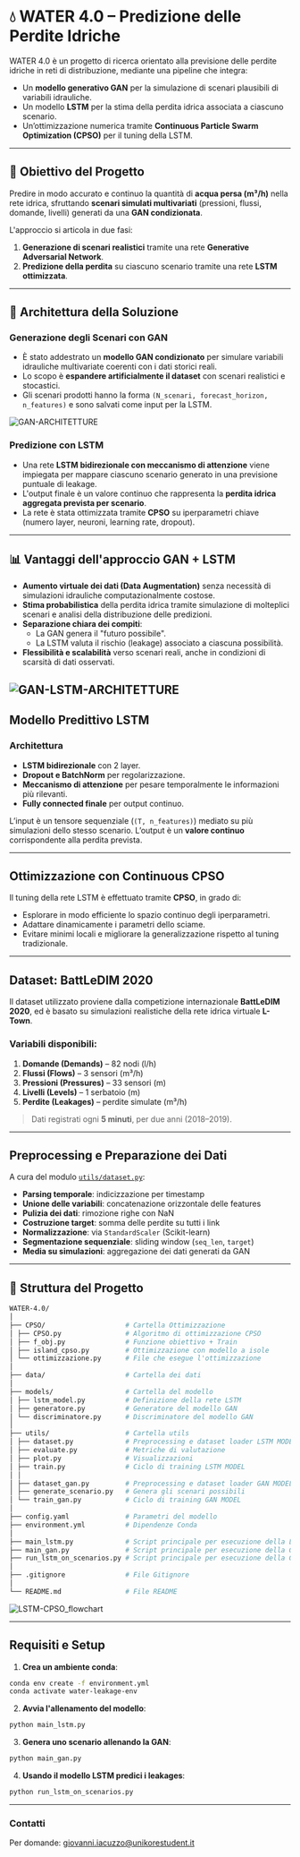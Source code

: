# 💧 WATER 4.0 – Predizione delle Perdite Idriche

WATER 4.0 è un progetto di ricerca orientato alla previsione delle perdite idriche in reti di distribuzione, mediante una pipeline che integra:

- Un **modello generativo GAN** per la simulazione di scenari plausibili di variabili idrauliche.
- Un modello **LSTM** per la stima della perdita idrica associata a ciascuno scenario.
- Un’ottimizzazione numerica tramite **Continuous Particle Swarm Optimization (CPSO)** per il tuning della LSTM.

---

## 📌 Obiettivo del Progetto

Predire in modo accurato e continuo la quantità di **acqua persa (m³/h)** nella rete idrica, sfruttando **scenari simulati multivariati** (pressioni, flussi, domande, livelli) generati da una **GAN condizionata**.

L'approccio si articola in due fasi:

1. **Generazione di scenari realistici** tramite una rete **Generative Adversarial Network**.
2. **Predizione della perdita** su ciascuno scenario tramite una rete **LSTM ottimizzata**.

---

## 🧠 Architettura della Soluzione

### Generazione degli Scenari con GAN

- È stato addestrato un **modello GAN condizionato** per simulare variabili idrauliche multivariate coerenti con i dati storici reali.
- Lo scopo è **espandere artificialmente il dataset** con scenari realistici e stocastici.
- Gli scenari prodotti hanno la forma `(N_scenari, forecast_horizon, n_features)` e sono salvati come input per la LSTM.

![GAN-ARCHITETTURE](GAN_MODEL.png)

### Predizione con LSTM

- Una rete **LSTM bidirezionale con meccanismo di attenzione** viene impiegata per mappare ciascuno scenario generato in una previsione puntuale di leakage.
- L'output finale è un valore continuo che rappresenta la **perdita idrica aggregata prevista per scenario**.
- La rete è stata ottimizzata tramite **CPSO** su iperparametri chiave (numero layer, neuroni, learning rate, dropout).

---

## 📊 Vantaggi dell'approccio GAN + LSTM

- **Aumento virtuale dei dati (Data Augmentation)** senza necessità di simulazioni idrauliche computazionalmente costose.
- **Stima probabilistica** della perdita idrica tramite simulazione di molteplici scenari e analisi della distribuzione delle predizioni.
- **Separazione chiara dei compiti**:
  - La GAN genera il "futuro possibile".
  - La LSTM valuta il rischio (leakage) associato a ciascuna possibilità.
- **Flessibilità e scalabilità** verso scenari reali, anche in condizioni di scarsità di dati osservati.

![GAN-LSTM-ARCHITETTURE](GAN-LSTM-CPSO.png)
---

## Modello Predittivo LSTM

### Architettura

- **LSTM bidirezionale** con 2 layer.
- **Dropout e BatchNorm** per regolarizzazione.
- **Meccanismo di attenzione** per pesare temporalmente le informazioni più rilevanti.
- **Fully connected finale** per output continuo.

L’input è un tensore sequenziale (`(T, n_features)`) mediato su più simulazioni dello stesso scenario. L’output è un **valore continuo** corrispondente alla perdita prevista.

---

## Ottimizzazione con Continuous CPSO

Il tuning della rete LSTM è effettuato tramite **CPSO**, in grado di:

- Esplorare in modo efficiente lo spazio continuo degli iperparametri.
- Adattare dinamicamente i parametri dello sciame.
- Evitare minimi locali e migliorare la generalizzazione rispetto al tuning tradizionale.

---

## Dataset: BattLeDIM 2020

Il dataset utilizzato proviene dalla competizione internazionale **BattLeDIM 2020**, ed è basato su simulazioni realistiche della rete idrica virtuale **L-Town**.

### Variabili disponibili:

1. **Domande (Demands)** – 82 nodi (l/h)
2. **Flussi (Flows)** – 3 sensori (m³/h)
3. **Pressioni (Pressures)** – 33 sensori (m)
4. **Livelli (Levels)** – 1 serbatoio (m)
5. **Perdite (Leakages)** – perdite simulate (m³/h)

> Dati registrati ogni **5 minuti**, per due anni (2018–2019).

---

## Preprocessing e Preparazione dei Dati

A cura del modulo [`utils/dataset.py`](utils/dataset.py):

- **Parsing temporale**: indicizzazione per timestamp
- **Unione delle variabili**: concatenazione orizzontale delle features
- **Pulizia dei dati**: rimozione righe con NaN
- **Costruzione target**: somma delle perdite su tutti i link
- **Normalizzazione**: via `StandardScaler` (Scikit-learn)
- **Segmentazione sequenziale**: sliding window (`seq_len`, `target`)
- **Media su simulazioni**: aggregazione dei dati generati da GAN

---

## 📁 Struttura del Progetto

```bash
WATER-4.0/
│
├── CPSO/                    # Cartella Ottimizzazione
│ ├── CPSO.py                # Algoritmo di ottimizzazione CPSO
│ ├── f_obj.py               # Funzione obiettivo + Train
│ ├── island_cpso.py         # Ottimizzazione con modello a isole
│ └── ottimizzazione.py      # File che esegue l'ottimizzazione
│
├── data/                    # Cartella dei dati
│
├── models/                  # Cartella del modello 
│ ├── lstm_model.py          # Definizione della rete LSTM
│ ├── generatore.py          # Generatore del modello GAN
│ └── discriminatore.py      # Discriminatore del modello GAN
│
├── utils/                   # Cartella utils
│ ├── dataset.py             # Preprocessing e dataset loader LSTM MODEL
│ ├── evaluate.py            # Metriche di valutazione
│ ├── plot.py                # Visualizzazioni
│ ├── train.py               # Ciclo di training LSTM MODEL
│ │
│ ├── dataset_gan.py         # Preprocessing e dataset loader GAN MODEL
│ ├── generate_scenario.py   # Genera gli scenari possibili
│ └── train_gan.py           # Ciclo di training GAN MODEL 
│
├── config.yaml              # Parametri del modello
├── environment.yml          # Dipendenze Conda
│
├── main_lstm.py             # Script principale per esecuzione della LSTM
├── main_gan.py              # Script principale per esecuzione della GAN
├── run_lstm_on_scenarios.py # Script principale per esecuzione della GAN
│
├── .gitignore               # File Gitignore
│
└── README.md                # File README 
```

![LSTM-CPSO_flowchart](LSTM-CPSO-MODEL.png)

---

## Requisiti e Setup

1. **Crea un ambiente conda**:

```bash
conda env create -f environment.yml
conda activate water-leakage-env
```

2. **Avvia l'allenamento del modello**:
```bash
python main_lstm.py
```

3. **Genera uno scenario allenando la GAN**:
```bash
python main_gan.py
```

4. **Usando il modello LSTM predici i leakages**:
```bash
python run_lstm_on_scenarios.py
```
---

### Contatti
Per domande: [giovanni.iacuzzo@unikorestudent.it](mailto:giovanni.iacuzzo@unikorestudent.it)
